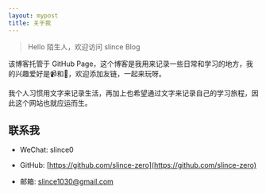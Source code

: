 ```yaml
---
layout: mypost
title: 关于我
---
```


> Hello 陌生人，欢迎访问 slince Blog

该博客托管于 GitHub Page，这个博客是我用来记录一些日常和学习的地方，我的兴趣爱好是📹和🎾，欢迎添加友链，一起来玩呀。

我个人习惯用文字来记录生活，再加上也希望通过文字来记录自己的学习旅程，因此这个网站也就应运而生。

## 联系我

- WeChat: slince0

- GitHub: [https://github.com/slince-zero](https://github.com/slince-zero)

- 邮箱: slince1030@gmail.com

